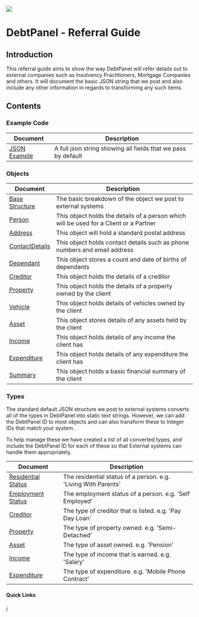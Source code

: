 ![](https://s3.eu-west-2.amazonaws.com/cdn.debtpanel.co.uk/images/green-white.jpg)

# DebtPanel - Referral Guide

## Introduction

This referral guide aims to show the way DebtPanel will refer details out to
external companies such as Insolvency Practitioners, Mortgage Companies and others.
It will document the basic JSON string that we post and also include any other
information in regards to transforming any such items.

## Contents

### Example Code

Document | Description
-------- | -----------
[JSON Example](example.json) | A full json string showing all fields that we pass by default

### Objects

Document | Description
-------- | -----------
[Base Structure](objects/client.md) | The basic breakdown of the object we post to external systems
[Person](objects/person.md) | This object holds the details of a person which will be used for a Client or a Partner
[Address](objects/address.md) | This object will hold a standard postal address
[ContactDetails](objects/contact-details.md) | This object holds contact details such as phone numbers and email address
[Dependant](objects/dependant.md) | This object stores a count and date of births of dependants
[Creditor](objects/creditor.md) | This object holds the details of a creditor
[Property](objects/property.md) | This object holds the details of a property owned by the client
[Vehicle](objects/vehicle.md) | This object holds details of vehicles owned by the client
[Asset](objects/asset.md) | This object stores details of any assets held by the client
[Income](objects/income.md) | This object holds details of any income the client has
[Expenditure](objects/expenditure.md) | This object holds details of any expenditure the client has
[Summary](objects/summary.md) | This object holds a basic financial summary of the client

### Types

The standard default JSON structure we post to external systems converts all of the types in
DebtPanel into static text strings. However, we can add the DebtPanel ID to most objects and
can also transform these to Integer IDs that match your system.

To help manage these we have created a list of all converted types, and include the DebtPanel
ID for each of these so that External systems can handle them appropriately.

Document | Description
-------- | -----------
[Residential Status](types/residential-status.md) | The residential status of a person. e.g. 'Living With Parents'
[Employment Status](types/employment-status.md) | The employment status of a person. e.g. 'Self Employed'
[Creditor](types/creditor.md) | The type of creditor that is listed. e.g. 'Pay Day Loan'
[Property](types/property.md) | The type of property owned. e.g. 'Semi-Detached'
[Asset](types/asset.md) | The type of asset owned. e.g. 'Pension'
[Income](types/income.md) | The type of income that is earned. e.g. 'Salary'
[Expenditure](types/expenditure.md) | The type of expenditure. e.g. 'Mobile Phone Contract'

#### Quick Links

[:information_source:](../readme.md)
